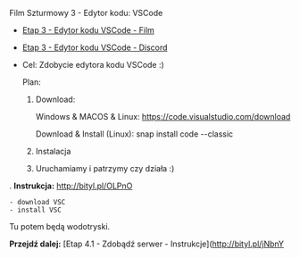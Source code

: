 Film Szturmowy 3 - Edytor kodu: VSCode

- [Etap 3 - Edytor kodu VSCode - Film](http://bityl.pl/RwrVO)
- [Etap 3 - Edytor kodu VSCode - Discord](https://discord.gg/4aXe72bg4h)
- 
	Cel:
	Zdobycie edytora kodu VSCode :)

	Plan:

	1. Download: 

	   Windows & MACOS & Linux:
	   https://code.visualstudio.com/download
	   
	   Download & Install (Linux):
	   snap install code --classic
	
	2. Instalacja

	3. Uruchamiamy i patrzymy czy działa :)

.
**Instrukcja:**
 http://bityl.pl/OLPnO


    - download VSC
    - install VSC

Tu potem będą wodotryski. 

**Przejdź dalej:** [Etap 4.1 - Zdobądź serwer - Instrukcje](http://bityl.pl/jNbnY
